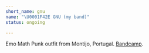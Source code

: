 ```yaml
---
short_name: gnu
name: "\U0001F42E GNU (my band)"
status: ongoing

---
```

Emo Math Punk outfit from Montijo, Portugal. [Bandcamp](https://gnuboicavalo.bandcamp.com).